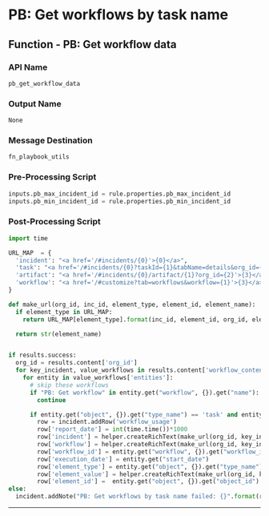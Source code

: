 <!--
    DO NOT MANUALLY EDIT THIS FILE
    THIS FILE IS AUTOMATICALLY GENERATED WITH resilient-circuits codegen
-->

# PB: Get workflows by task name

## Function - PB: Get workflow data

### API Name
`pb_get_workflow_data`

### Output Name
`None`

### Message Destination
`fn_playbook_utils`

### Pre-Processing Script
```python
inputs.pb_max_incident_id = rule.properties.pb_max_incident_id
inputs.pb_min_incident_id = rule.properties.pb_min_incident_id
```

### Post-Processing Script
```python
import time

URL_MAP  = {
  'incident': "<a href='/#incidents/{0}'>{0}</a>",
  'task': "<a href='/#incidents/{0}?taskId={1}&tabName=details&org_id={2}'>{3}</a>",
  'artifact': "<a href='/#incidents/{0}/artifact/{1}?org_id={2}'>{3}</a>",
  'workflow': "<a href='/#customize?tab=workflows&workflow={1}'>{3}</a>"
}

def make_url(org_id, inc_id, element_type, element_id, element_name):
  if element_type in URL_MAP:
    return URL_MAP[element_type].format(inc_id, element_id, org_id, element_name)

  return str(element_name)


if results.success:
  org_id = results.content['org_id']
  for key_incident, value_workflows in results.content['workflow_content'].items():
    for entity in value_workflows['entities']:
      # skip these workflows
      if "PB: Get workflow" in entity.get("workflow", {}).get("name"):
        continue

      if entity.get("object", {}).get("type_name") == 'task' and entity.get("object", {}).get("object_name") == task.name:
        row = incident.addRow('workflow_usage')
        row['report_date'] = int(time.time())*1000
        row['incident'] = helper.createRichText(make_url(org_id, key_incident, 'incident', entity.get("object", {}).get("object_id"), entity.get("object", {}).get("object_name")))
        row['workflow'] = helper.createRichText(make_url(org_id, key_incident, 'workflow', entity.get("workflow", {}).get("workflow_id"), entity.get("workflow", {}).get("name")))
        row['workflow_id'] = entity.get("workflow", {}).get("workflow_id")
        row['execution_date'] = entity.get("start_date")
        row['element_type'] = entity.get("object", {}).get("type_name")
        row['element_value'] = helper.createRichText(make_url(org_id, key_incident, entity.get("object", {}).get("type_name"), entity.get("object", {}).get("object_id"), entity.get("object", {}).get("object_name")))
        row['element_id'] =  entity.get("object", {}).get("object_id")
else:
  incident.addNote("PB: Get workflows by task name failed: {}".format(results.reason))
```

---

